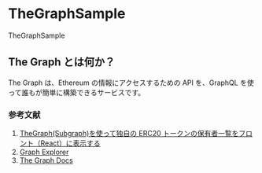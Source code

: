 # TheGraphSample

TheGraphSample

## The Graph とは何か？

The Graph は、Ethereum の情報にアクセスするための API を、GraphQL を使って誰もが簡単に構築できるサービスです。

### 参考文献

1. [TheGraph(Subgraph)を使って独自の ERC20 トークンの保有者一覧をフロント（React）に表示する](https://qiita.com/toshiaki_takase/items/761435120d7ca9c7ff6c)
2. [Graph Explorer](https://thegraph.com/explorer)
3. [The Graph Docs](https://thegraph.com/docs/en/network/explorer/)
